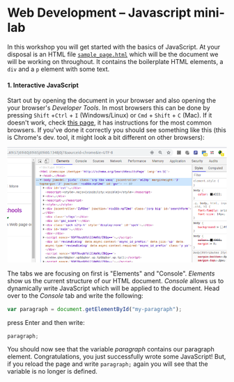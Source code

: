 # Web Development – Javascript mini-lab

In this workshop you will get started with the basics of JavaScript. At your disposal is an HTML file [`sample_page.html`](sample_page.html) which will be the document we will be working on throughout. It contains the boilerplate HTML elements, a `div` and a `p` element with some text. 

#### 1. Interactive JavaScript
Start out by opening the document in your browser and also opening the your browser's *Developer Tools*. In most browsers this can be done by pressing `Shift` +`Ctrl` + `I` (Windows/Linux) or `Cmd` + `Shift` + `C` (Mac). If it doesn't work, check [this page](https://debugbrowser.com), it has instructions for the most common browsers. If you've done it correctly you should see something like this (this is Chrome's dev. tool, it might look a bit different on other browsers):

<img src="images/dev-tools-chrome.png">

The tabs we are focusing on first is "Elements" and "Console". *Elements*  show us the current structure of our HTML document. *Console* allows us to dynamically write JavaScript which will be applied to the document. Head over to the *Console* tab and write the following:
```javascript
var paragraph = document.getElementById("my-paragraph");
```
press Enter and then write:
```javascript
paragraph;
```
You should now see that the variable *paragraph* contains our paragraph element. Congratulations, you just successfully wrote some JavaScript! But, if you reload the page and write `paragraph;` again you will see that the variable is no longer is defined.
